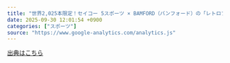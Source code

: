 ```yaml
---
title: "世界2,025本限定！セイコー 5スポーツ × BAMFORD（バンフォード）の「レトロフューチャー」コラボモデルが10月10日発売！ - ラブすぽ"
date: 2025-09-30 12:01:54 +0900
categories: ["スポーツ"]
source: "https://www.google-analytics.com/analytics.js"
---
```


[出典はこちら](https://www.google-analytics.com/analytics.js)
